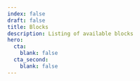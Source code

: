 ```yaml
---
index: false
draft: false
title: Blocks
description: Listing of available blocks
hero:
  cta:
    blank: false
  cta_second:
    blank: false
---
```

